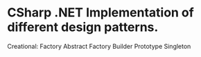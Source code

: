 # CSharp .NET Implementation of different design patterns.
Creational:
 Factory
 Abstract Factory
 Builder
 Prototype
 Singleton
